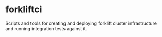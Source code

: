 # forkliftci
Scripts and tools for creating and deploying forklift cluster infrastructure and running integration tests against it.
